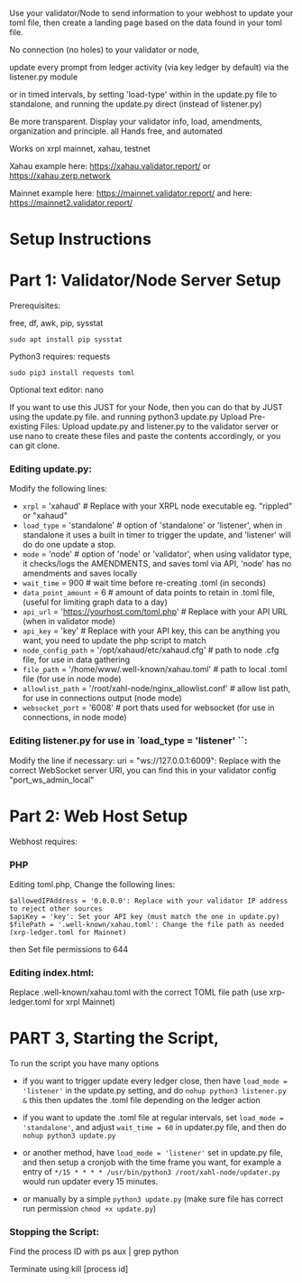 Use your validator/Node to send information to your webhost to update your toml file, then create a landing page based on the data found in your toml file.

No connection (no holes) to your validator or node,

update every prompt from ledger activity (via key ledger by default) via the listener.py module

or in timed intervals, by setting 'load-type' within in the update.py file to standalone, and running the update.py direct (instead of listener.py)

Be more transparent. Display your validator info, load, amendments, organization and principle. all Hands free, and automated

Works on xrpl mainnet, xahau, testnet

Xahau example here: https://xahau.validator.report/ or https://xahau.zerp.network

Mainnet example here: https://mainnet.validator.report/ and here: https://mainnet2.validator.report/


# Setup Instructions

# Part 1: Validator/Node Server Setup

Prerequisites:

free, df, awk, pip, sysstat

    sudo apt install pip sysstat

Python3 requires: requests

    sudo pip3 install requests toml

Optional text editor: nano

If you want to use this JUST for your Node, then you can do that by JUST using the update.py file. and running python3 update.py
Upload Pre-existing Files: Upload update.py and listener.py to the validator server or use nano to create these files and paste the contents accordingly, or you can git clone.

### Editing update.py:
Modify the following lines:

 - `xrpl` = 'xahaud' # Replace with your XRPL node executable eg. "rippled" or "xahaud"
 - `load_type` = 'standalone' # option of 'standalone' or 'listener', when in standalone it uses a built in timer to trigger the update, and 'listener' will do do one update a stop.
 - `mode` = 'node' # option of 'node' or 'validator', when using validator type, it checks/logs the AMENDMENTS, and saves toml via API, 'node' has no amendments and saves locally
 - `wait_time` = 900 # wait time before re-creating .toml (in seconds)
 - `data_point_amount` = 6 # amount of data points to retain in .toml file, (useful for limiting graph data to a day)
 - `api_url` = 'https://yourhost.com/toml.php'  # Replace with your API URL (when in validator mode)
 - `api_key` = 'key'  # Replace with your API key, this can be anything you want, you need to update the php script to match
 - `node_config_path` = '/opt/xahaud/etc/xahaud.cfg' # path to node .cfg file, for use in data gathering
 - `file_path` = '/home/www/.well-known/xahau.toml' # path to local .toml file (for use in node mode)
 - `allowlist_path` = '/root/xahl-node/nginx_allowlist.conf' # allow list path, for use in connections output (node mode)
 - `websocket_port` = '6008' # port thats used for websocket (for use in connections, in node mode)

### Editing listener.py for use in `load_type = 'listener' ``:
Modify the line if necessary:
    uri = "ws://127.0.0.1:6009": Replace with the correct WebSocket server URI, you can find this in your validator config "port_ws_admin_local"


# Part 2: Web Host Setup

Webhost requires:

### PHP

Editing toml.php, Change the following lines:

    $allowedIPAddress = '0.0.0.0': Replace with your validator IP address to reject other sources
    $apiKey = 'key': Set your API key (must match the one in update.py)
    $filePath = '.well-known/xahau.toml': Change the file path as needed (xrp-ledger.toml for Mainnet)

then Set file permissions to 644


### Editing index.html:

Replace .well-known/xahau.toml with the correct TOML file path (use xrp-ledger.toml for xrpl Mainnet)


# PART 3, Starting the Script, 

To run the script you have many options

- if you want to trigger update every ledger close, then have `load_mode = 'listener'` in the update.py setting, and do `nohup python3 listener.py &` this then updates the .toml file depending on the ledger action

- if you want to update the .toml file at regular intervals, set `load_mode = 'standalone'`, and adjust `wait_time = 60` in updater.py file, and then do `nohup python3 update.py`

- or another method, have `load_mode = 'listener'` set in update.py file, and then setup a cronjob with the time frame you want,
 for example a entry of `*/15 * * * * /usr/bin/python3 /root/xahl-node/updater.py` would run updater every 15 minutes.

- or manually by a simple `python3 update.py` (make sure file has correct run permission `chmod +x update.py`)

### Stopping the Script:

Find the process ID with ps aux | grep python

Terminate using kill [process id]
